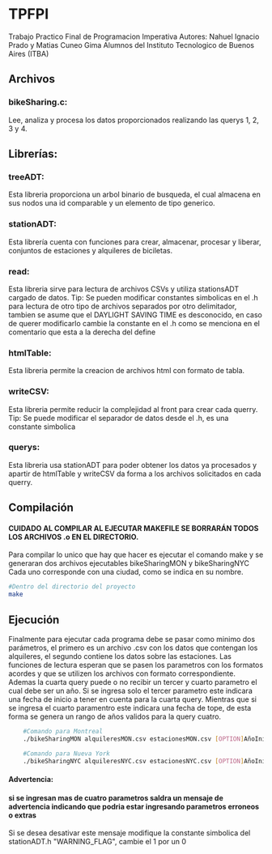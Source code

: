 # TPFPI
Trabajo Practico Final de Programacion Imperativa 
Autores: Nahuel Ignacio Prado y Matias Cuneo Gima
Alumnos del Instituto Tecnologico de Buenos Aires (ITBA)

## Archivos

### bikeSharing.c:
Lee, analiza y procesa los datos proporcionados realizando las querys 1, 2, 3 y 4.

## Librerías:

### treeADT:
Esta libreria proporciona un arbol binario de busqueda, el cual almacena en sus nodos una id comparable y un elemento de tipo generico.

### stationADT:
Esta librería cuenta con funciones para crear, almacenar, procesar y liberar, conjuntos de estaciones y alquileres de biciletas.

### read:
Esta libreria sirve para lectura de archivos CSVs y utiliza stationsADT cargado de datos.
Tip: Se pueden modificar constantes simbolicas en el .h para lectura de otro tipo de archivos separados por otro delimitador, tambien se asume que el DAYLIGHT SAVING TIME es desconocido, en caso de querer modificarlo cambie la constante en el .h como se menciona en el comentario que esta a la derecha del define 

### htmlTable:
Esta libreria permite la creacion de archivos html con formato de tabla.

### writeCSV:
Esta libreria permite reducir la complejidad al front para crear cada querry.
Tip: Se puede modificar el separador de datos desde el .h, es una constante simbolica

### querys:
Esta libreria usa stationADT para poder obtener los datos ya procesados y apartir de htmlTable y writeCSV da forma a los archivos solicitados en cada querry.

## Compilación

#### CUIDADO AL COMPILAR AL EJECUTAR MAKEFILE SE BORRARÁN TODOS LOS ARCHIVOS .o EN EL DIRECTORIO.

Para compilar lo unico que hay que hacer es ejecutar el comando make y se generaran dos archivos ejecutables
bikeSharingMON y bikeSharingNYC Cada uno corresponde con una ciudad, como se indica en su nombre.

```sh    
#Dentro del directorio del proyecto
make
```

## Ejecución

Finalmente para ejecutar cada programa debe se pasar como minimo dos parámetros, el primero es un archivo .csv con los datos que contengan los alquileres, el segundo contiene los datos sobre las estaciones. Las funciones de lectura esperan que se pasen los parametros con los formatos acordes y que se utilizen los archivos con formato correspondiente. Ademas la cuarta query puede o no recibir un tercer y cuarto parametro el cual debe ser un año. Si se ingresa solo el tercer parametro este indicara una fecha de inicio a tener en cuenta para la cuarta query. Mientras que si se ingresa el cuarto paramentro este indicara una fecha de tope, de esta forma se genera un rango de años validos para la query cuatro.

```sh
    #Comando para Montreal
    ./bikeSharingMON alquileresMON.csv estacionesMON.csv [OPTION]AñoInicio [OPTION]AñoFin
```
```sh
    #Comando para Nueva York
    ./bikeSharingNYC alquileresNYC.csv estacionesNYC.csv [OPTION]AñoInicio [OPTION]AñoFin
``` 

#### Advertencia: 

#### si se ingresan mas de cuatro parametros saldra un mensaje de advertencia indicando que podria estar ingresando parametros erroneos o extras

Si se desea desativar este mensaje modifique la constante simbolica del stationADT.h "WARNING_FLAG", cambie el 1 por un 0 
